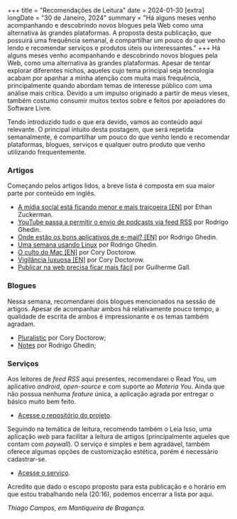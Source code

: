 +++
title = "Recomendações de Leitura"
date = 2024-01-30
[extra]
longDate = "30 de Janeiro, 2024"
summary = "Há alguns meses venho acompanhando e descobrindo novos blogues pela Web como uma alternativa às grandes plataformas. A proposta desta publicação, que possuirá uma frequência semanal, é compartilhar um pouco do que venho lendo e recomendar serviços e produtos úteis ou interessantes."
+++
Há alguns meses venho acompanhando e descobrindo novos blogues pela Web, como uma alternativa às grandes plataformas. 
Apesar de tentar explorar diferentes nichos, aqueles cujo tema principal seja tecnologia acabam por apanhar a
minha atenção com muita mais frequência, principalmente quando abordam temas de interesse público 
com uma análise mais crítica. Devido a um impulso originado a partir de meus vieses, também costumo consumir 
muitos textos sobre e feitos por apoiadores do Software Livre.

Tendo introduzido tudo o que era devido, vamos ao conteúdo aqui relevante. O principal intuito desta postagem, 
que será repetida semanalmente, é compartilhar um pouco do que venho lendo e recomendar plataformas, blogues, 
serviços e qualquer outro produto que venho utilizando frequentemente. 


### Artigos
Começando pelos artigos lidos, a breve lista é composta em sua maior parte por conteúdo em inglês.
- [A mídia social está ficando menor e mais traiçoeira [EN]](https://leiaisso.net/93e7v/) por Ethan Zuckerman.
- [YouTube passa a permitir o envio de podcasts via feed RSS](https://leiaisso.net/22eae/) por Rodrigo Ghedin.
- [Onde estão os bons aplicativos de e-mail? [EN]](https://notes.ghed.in/posts/2024/good-email-apps-where/) por Rodrigo Ghedin.
- [Uma semana usando Linux](https://leiaisso.net/coaa9/) por Rodrigo Ghedin.
- [O culto do Mac [EN]](https://pluralistic.net/2024/01/12/youre-holding-it-wrong/#if-dishwashers-were-iphones) por Cory Doctorow.
- [Vigilância luxuosa [EN]](https://pluralistic.net/2022/11/14/luxury-surveillance/#liar-liar) por Cory Doctorow.
- [Publicar na web precisa ficar mais fácil](https://www.gmgall.net/blog/publicar-na-web-precisa-ficar-mais-facil/) por Guilherme Gall.

### Blogues
Nessa semana, recomendarei dois blogues mencionados na sessão de artigos. Apesar de acompanhar ambos há relativamente pouco tempo, a qualidade de escrita de ambos é impressionante e os temas também agradam.
- [Pluralistic](https://pluralistic.net) por Cory Doctorow;
- [Notes](https://notes.ghed.in) por Rodrigo Ghedin;

### Serviços
Aos leitores de *feed RSS* aqui presentes, recomendarei o Read You, um aplicativo *android*, *open-source* e com suporte ao *Materia You*. Ainda que não possua nenhuma *feature* única, a aplicação agrada por entregar o básico muito bem feito.
- [Acesse o repositório do projeto](https://github.com/Ashinch/ReadYou). 

Seguindo na temática de leitura, recomendo também o Leia Isso, uma aplicação *web* para facilitar a leitura de artigos (principalmente aqueles que contam com *paywall*). O serviço é simples e bem agradável, também oferece algumas opções de
customização estética, porém é necessário cadastrar-se.
- [Acesse o serviço](https://leiaisso.net).

Acredito que dado o escopo proposto para esta publicação e o horário em que estou trabalhando nela (20:16),
podemos encerrar a lista por aqui.

_Thiago Campos, em Mantiqueira de Bragança._
